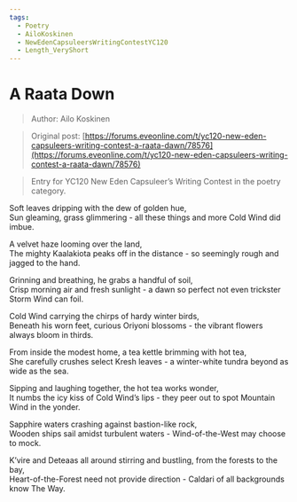```yaml
---
tags:
  - Poetry
  - AiloKoskinen
  - NewEdenCapsuleersWritingContestYC120
  - Length_VeryShort
---
```


# A Raata Down

> Author: Ailo Koskinen

> Original post: [https://forums.eveonline.com/t/yc120-new-eden-capsuleers-writing-contest-a-raata-dawn/78576](https://forums.eveonline.com/t/yc120-new-eden-capsuleers-writing-contest-a-raata-dawn/78576)

> Entry for YC120 New Eden Capsuleer’s Writing Contest in the poetry category.


Soft leaves dripping with the dew of golden hue,<br>
Sun gleaming, grass glimmering - all these things and more Cold Wind did imbue.

A velvet haze looming over the land,<br>
The mighty Kaalakiota peaks off in the distance - so seemingly rough and jagged to the hand.

Grinning and breathing, he grabs a handful of soil,<br>
Crisp morning air and fresh sunlight - a dawn so perfect not even trickster Storm Wind can foil.

Cold Wind carrying the chirps of hardy winter birds,<br>
Beneath his worn feet, curious Oriyoni blossoms - the vibrant flowers always bloom in thirds.

From inside the modest home, a tea kettle brimming with hot tea,<br>
She carefully crushes select Kresh leaves - a winter-white tundra beyond as wide as the sea.

Sipping and laughing together, the hot tea works wonder,<br>
It numbs the icy kiss of Cold Wind’s lips - they peer out to spot Mountain Wind in the yonder.

Sapphire waters crashing against bastion-like rock,<br>
Wooden ships sail amidst turbulent waters - Wind-of-the-West may choose to mock.

K’vire and Deteaas all around stirring and bustling, from the forests to the bay,<br>
Heart-of-the-Forest need not provide direction - Caldari of all backgrounds know The Way.